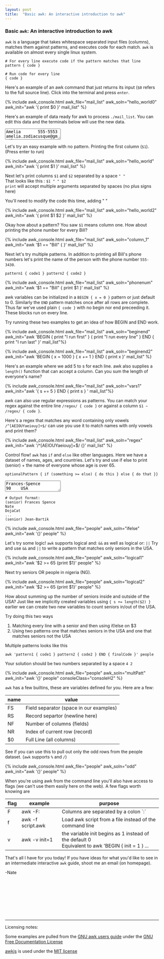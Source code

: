 ```yaml
---
layout: post
title:  "Basic awk: An interactive introduction to awk"
---
```


### Basic `awk`: An interactive introduction to awk

<script src="/assets/awk.js?2"></script>
<script src="/assets/awk_tutorial.js?5"></script>

`awk` is a language that takes whitespace separated input files (columns), matches them against patterns, and executes
code for each match.
`awk` is available on almost every single linux system.

```text
# For every line execute code if the pattern matches that line
pattern { code }
    
# Run code for every line
{ code } 
```

Here's an example of an awk command that just returns its input (`$0` refers to the full source line). Click into the terminal and press `enter`.

{% include awk_console.html awk_file="mail_list" awk_soln="hello_world0" awk_init="awk '{ print $0 }' mail_list" %}

Here's an example of data ready for awk to process `./mail_list`. You can edit this data and the terminals below will
use the new data.
<textarea class="awk_text" id="mail_list">
Amelia       555-5553    amelia.zodiacusque@gmail.com       F
Anthony      555-3412    anthony.asserturo@hotmail.com      A
Becky        555-7685    becky.algebrarum@gmail.com         A
Bill         555-1675    bill.drowning@hotmail.com          A
Broderick    555-0542    broderick.aliquotiens@yahoo.com    R
Camilla      555-2912    camilla.infusarum@skynet.be        R
Fabius       555-1234    fabius.undevicesimus@ucb.edu       F
Julie        555-6699    julie.perscrutabor@skeeve.com      F
Yoeu         555-1331    yoeu.blah@blarg.co.uk              F
Martin       555-6480    martin.codicibus@hotmail.com       A
Samuel       555-3430    samuel.lanceolis@shu.edu           A
Jean-Paul    555-2127    jeanpaul.campanorum@nyu.edu        R
Eyau         555-1133    eyau@campos.cmyk.rgb               R
Bill         555-1337    billiam.billy@cal.tech.edu         R
</textarea>

Let's try an easy example with no pattern. Printing the first column (`$1`). (Press enter to run)

{% include awk_console.html awk_file="mail_list" awk_soln="hello_world" awk_init="awk '{ print $1 }' mail_list" %}

Next let's print columns `$1` and `$2` separated by a space `" "` <br/>That looks like this : `$1 " " $2`<br/> `print` will accept multiple arguments separated by
spaces (no plus signs here)

You'll need to modify the code this time, adding " "

{% include awk_console.html awk_file="mail_list" awk_soln="hello_world2" awk_init="awk '{ print $1 $2 }' mail_list" %}

Okay how about a pattern? You saw `$1` means column one. How about printing the phone number for every Bill?

{% include awk_console.html awk_file="mail_list" awk_soln="column_1" awk_init="awk '$1 == \"Bill\" { }' mail_list" %}

Next let's try multiple patterns. In addition to printing all Bill's phone numbers let's print the name of the person with 
the phone number `555-3430`.

```pattern1 { code1 } pattern2 { code2 }```

{% include awk_console.html awk_file="mail_list" awk_soln="phonenum" awk_init="awk '$1 == \"Bill\" { print $1 }' mail_list" %}

awk variables can be initialized in a `BEGIN { x = 0 }` pattern or just default to 0.
Similarly the `END` pattern matches once after all rows are complete. Thus far we've used plain `{ code }` with no begin nor end preceeding it.
These blocks run on every line.

Try running these two examples to get an idea of how BEGIN and END work.

{% include awk_console.html awk_file="mail_list" awk_soln="beginend" awk_init="awk 'BEGIN { print \"I run first\" } { print \"I run every line\" } END { print \"I run last\" }' mail_list"%}

{% include awk_console.html awk_file="mail_list" awk_soln="beginend2" awk_init="awk 'BEGIN { x = 1000 } { x += 1 } END { print x }' mail_list" %}

Here's an example where we add 5 to s for each line. awk also supplies a `length()` function that can accept a column.
Can you sum the length of everyone's name?

{% include awk_console.html awk_file="mail_list" awk_soln="vars1" awk_init="awk '{ s += 5 } END { print s } ' mail_list"%}

awk can also use regular expressions as patterns. You can match your regex against the entire line
`/regex/ { code }` or against a column `$1 ~ /regex/ { code }`.

Here's a regex that matches any word containing only vowels `/^[AEIOUYaeiouy]+$/` can use you use it to match names with
only vowels and print them?

{% include awk_console.html awk_file="mail_list" awk_soln="regex" awk_init="awk '/^[AEIOUYaeiouy]+$/ {}' mail_list" %}

Control flow! `awk` has `if` and `else` like other languages. Here we have a dataset of names, ages, and countries.
Let's try and use if else to print (senior) + the name of everyone whose age is over 65.

`optionalPattern { if (something >= else) { do this } else { do that }}`


<textarea class="awk_text" id="people">
Frances-Spence         90    USA
菅義偉                  72    JP
Nate                   21    USA
Moondog                83    USA
Michael-Fastbender     42    USA
沈向洋                  54    CN
Jordan-Etude           13    USA
Aditi-Acharya          83    IN
차미영                   41    KR
Navya-Reddy            55    IN
Bolade-Ibrahim         28    NG
Jean-Bartik            87    USA
Leslie-Lamport         80    USA           
</textarea>

```
# Output format:
(senior) Frances Spence
Nate
DojaCat
...
(senior) Jean-Bartik
```

{% include awk_console.html awk_file="people" awk_soln="ifelse" awk_init="awk '{}' people" %}

Let's try some logic! `awk` supports logical and: `&&` as well as logical or: `||`
Try and use `&&` and `||` to write a pattern that matches only seniors in the USA.

{% include awk_console.html awk_file="people" awk_soln="logical1" awk_init="awk '$2 >= 65 {print $1}' people" %}

Next try seniors OR people in nigeria (NG).

{% include awk_console.html awk_file="people" awk_soln="logical2" awk_init="awk '$2 >= 65 {print $1}' people" %}

How about summing up the number of seniors inside and outside of the USA? Just like we implicitly created variables
using `{ s += length($2) }`
earlier we can create two new variables to count seniors in/out of the USA.

Try doing this two ways

1. Matching every line with a senior and then using if/else on $3
2. Using two patterns one that matches seniors in the USA and one that matches seniors not the USA

Multiple patterns looks like this

`awk 'pattern1 { code1 } pattern2 { code2 } END { finalCode }' people`

Your solution should be two numbers separated by a space `4 2`

{% include awk_console.html awk_file="people" awk_soln="multPatt" awk_init="awk '{}' people" consoleClass="consoleH2" %}

`awk` has a few builtins, these are variables defined for you. Here are a few:

|name|value|
|----|----|
|FS|Field separator (space in our examples)|
|RS|Record separtor (newline here)|
|NF|Number of columns (fields)|
|NR|Index of current row (record)|
|$0|Full Line (all columns)|

See if you can use this to pull out only the odd rows from the people dataset. (`awk` supports `%` and `/`)

{% include awk_console.html awk_file="people" awk_soln="odd" awk_init="awk '{}' people" %}

When you're using awk from the command line you'll also have access to flags (we can't use them easily here on the web).
A few flags worth knowing are

<table>
    <thead>
        <th>flag</th>
        <th>example</th>
        <th>purpose</th>
    </thead>
    <tbody>
        <tr>
            <td>F</td>
            <td>awk -F:</td>
            <td>Columns are separated by a colon `:`</td>
        </tr>
        <tr>
            <td>f</td>
            <td>awk -f script.awk</td>
            <td>Load awk script from a file instead of the command line</td>
        </tr>
        <tr>
            <td>v</td>
            <td>awk -v init=1</td>
            <td>the variable init begins as 1 instead of the default 0 
<br>Equivalent to awk 'BEGIN { init = 1 } ...</td>
        </tr>
    </tbody>
</table>

That's all I have for you today! If you have ideas for what you'd like to see in an intermediate interactive `awk`
guide, shoot me an email (on homepage).

-Nate

<br/><br/><br/><br/><br/><br/><br/>
<hr/>

Licensing notes: 

Some examples are pulled from the [GNU awk users guide](https://www.gnu.org/software/gawk/manual/gawk.html) under the [GNU Free Documentation License](https://www.gnu.org/software/gawk/manual/gawk.html#GNU-Free-Documentation-License)

[awkjs](https://www.npmjs.com/package/awkjs) is used under the [MIT license](https://github.com/petli-full/awkjs/blob/master/LICENSE)
